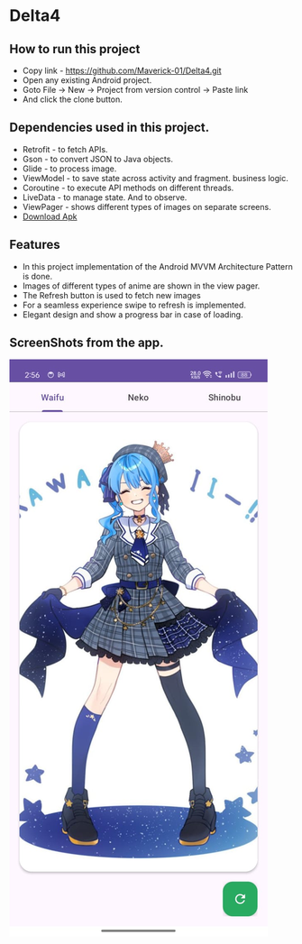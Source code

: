 # Delta4

## How to run this project
* Copy link - https://github.com/Maverick-01/Delta4.git
* Open any existing Android project.
* Goto File -> New -> Project from version control -> Paste link
* And click the clone button.

## Dependencies used in this project.
* Retrofit - to fetch APIs.
* Gson - to convert JSON to Java objects.
* Glide - to process image.
* ViewModel - to save state across activity and fragment. business logic.
* Coroutine - to execute API methods on different threads.
* LiveData - to manage state. And to observe.
* ViewPager - shows different types of images on separate screens.
* [Download Apk](https://drive.google.com/file/d/12NS1Bjs8Ql78w-X8Dk69XQBFSVyJSgaA/view?usp=sharing)

## Features
* In this project implementation of the Android MVVM Architecture Pattern is done.
* Images of different types of anime are shown in the view pager.
* The Refresh button is used to fetch new images
* For a seamless experience swipe to refresh is implemented.
* Elegant design and show a progress bar in case of loading.

## ScreenShots from the app.
![alt text](https://github.com/Maverick-01/Delta4/blob/main/app/Deltafour.jpeg)
